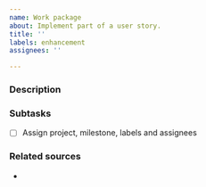 ```yaml
---
name: Work package
about: Implement part of a user story.
title: ''
labels: enhancement
assignees: ''

---
```


### Description
<!-- Explain how this contributes to the finalisation of the linked user story (milestone). -->

### Subtasks
- [ ] Assign project, milestone, labels and assignees

### Related sources
-
